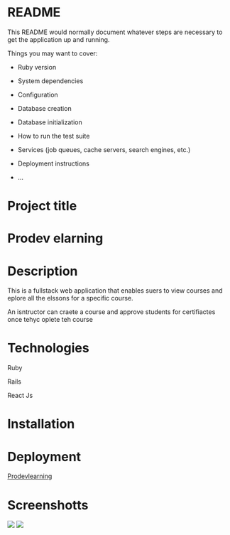 # README

This README would normally document whatever steps are necessary to get the
application up and running.

Things you may want to cover:

* Ruby version

* System dependencies

* Configuration

* Database creation

* Database initialization

* How to run the test suite

* Services (job queues, cache servers, search engines, etc.)

* Deployment instructions

* ...
# Project title
<h1>Prodev elarning</h1>

# Description
<p> This is a fullstack web application that enables suers to view courses and eplore all the elssons for a specific course. </p>
<p>An isntructor can craete a course and approve students for certifiactes once tehyc oplete teh course</p>

# Technologies
<p>Ruby </p>
<p>Rails</p>
<p>React Js</p>

# Installation

# Deployment
<a href="">Prodevlearning</a>
# Screenshotts
<img src="./client/src/images/Screenshot from 2022-10-10 17-19-00.png">
<img src="./client/src/images/Screenshot from 2022-10-10 17-19-04.png">
